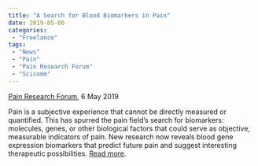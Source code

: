 ```yaml
---
title: "A Search for Blood Biomarkers in Pain"
date: 2019-05-06
categories:
 - "Freelance"
tags:
 - "News"
 - "Pain"
 - "Pain Research Forum" 
 - "Scicomm"
---
```


<!--more-->

[Pain Research Forum](https://www.painresearchforum.org/), 6 May 2019

Pain is a subjective experience that cannot be directly measured or quantified. This has spurred the pain field’s search for biomarkers: molecules, genes, or other biological factors that could serve as objective, measurable indicators of pain. New research now reveals blood gene expression biomarkers that predict future pain and suggest interesting therapeutic possibilities. [Read more](https://www.painresearchforum.org/news/115699-search-blood-biomarkers-pain).